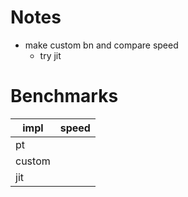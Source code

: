 # Notes

-   make custom bn and compare speed
    -   try jit

# Benchmarks

| impl   | speed |
| ------ | ----- |
| pt     |       |
| custom |       |
| jit    |       |
